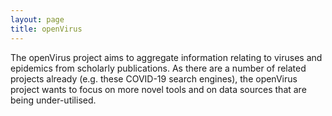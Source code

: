 ```yaml
---
layout: page
title: openVirus
---
```


<p>The openVirus project aims to aggregate information relating to viruses and epidemics from scholarly publications. As there are a number of related projects already (e.g. these COVID-19 search engines), the openVirus project wants to focus on more novel tools and on data sources that are being under-utilised.</p>
